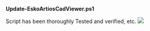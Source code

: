 **Update-EskoArtiosCadViewer.ps1**

Script has been thoroughly Tested and verified, etc. 
<img src="https://imgur.com/rBziNny.png">
